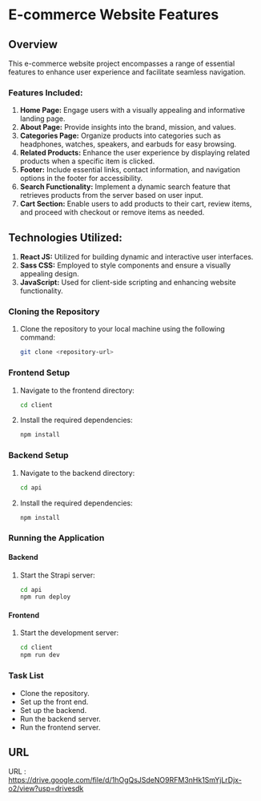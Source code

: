 # E-commerce Website Features

## Overview

This e-commerce website project encompasses a range of essential features to enhance user experience and facilitate seamless navigation.

### Features Included:

1. **Home Page:** Engage users with a visually appealing and informative landing page.
2. **About Page:** Provide insights into the brand, mission, and values.
3. **Categories Page:** Organize products into categories such as headphones, watches, speakers, and earbuds for easy browsing.
4. **Related Products:** Enhance the user experience by displaying related products when a specific item is clicked.
5. **Footer:** Include essential links, contact information, and navigation options in the footer for accessibility.
6. **Search Functionality:** Implement a dynamic search feature that retrieves products from the server based on user input.
7. **Cart Section:** Enable users to add products to their cart, review items, and proceed with checkout or remove items as needed.

## Technologies Utilized:

1. **React JS:** Utilized for building dynamic and interactive user interfaces.
2. **Sass CSS:** Employed to style components and ensure a visually appealing design.
3. **JavaScript:** Used for client-side scripting and enhancing website functionality.



### Cloning the Repository

1. Clone the repository to your local machine using the following command:
   ```sh
   git clone <repository-url>
   ```

### Frontend Setup

1. Navigate to the frontend directory:
   ```sh
   cd client
   ```
2. Install the required dependencies:
   ```sh
   npm install
   ```

### Backend Setup

1. Navigate to the backend directory:
   ```sh
   cd api
   ```
2. Install the required dependencies:
   ```sh
   npm install
   ```

### Running the Application

#### Backend
1. Start the Strapi server:
   ```sh
   cd api
   npm run deploy
   ```

#### Frontend
1. Start the development server:
   ```sh
   cd client
   npm run dev
   ```

### Task List

- Clone the repository.
- Set up the front end.
- Set up the backend.
- Run the backend server.
- Run the frontend server.
   
## URL

URL : https://drive.google.com/file/d/1hOgQsJSdeNO9RFM3nHk1SmYjLrDjx-o2/view?usp=drivesdk
 
